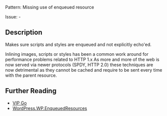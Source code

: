 Pattern: Missing use of enqueued resource

Issue: -

## Description

Makes sure scripts and styles are enqueued and not explicitly echo'ed.

Inlining images, scripts or styles has been a common work around for performance problems related to HTTP 1.x As more and more of the web is now served via newer protocols (SPDY, HTTP 2.0) these techniques are now detrimental as they cannot be cached and require to be sent every time with the parent resource.

## Further Reading

* [VIP Go](https://vip.wordpress.com/documentation/vip-go/code-review-blockers-warnings-notices/#inline-resources)
* [WordPress.WP.EnqueuedResources](https://github.com/WordPress/WordPress-Coding-Standards/tree/develop/WordPress/Sniffs/WP/EnqueuedResourcesSniff.php)
